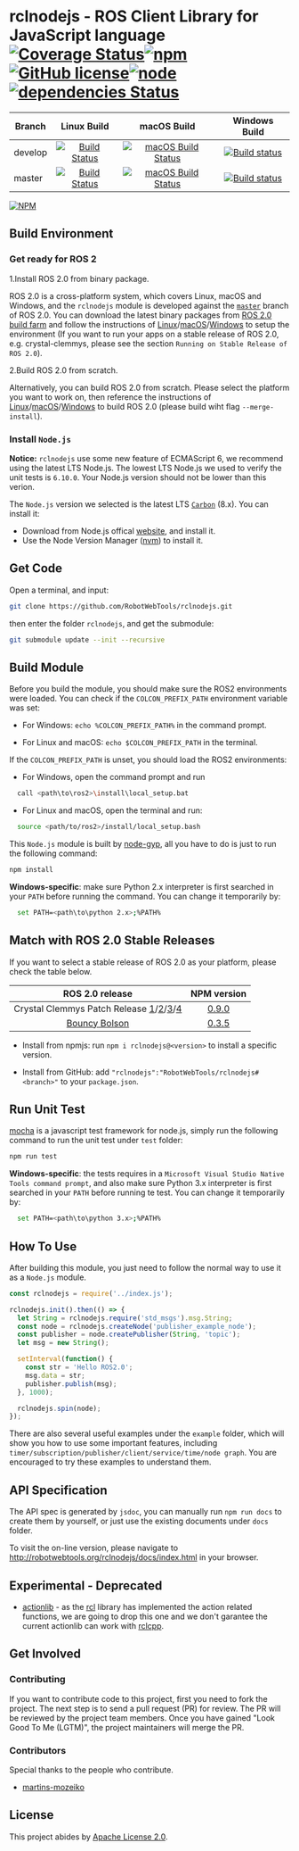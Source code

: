 # rclnodejs - ROS Client Library for JavaScript language[![Coverage Status](https://coveralls.io/repos/github/RobotWebTools/rclnodejs/badge.svg?branch=develop)](https://coveralls.io/github/RobotWebTools/rclnodejs?branch=develop)[![npm](https://img.shields.io/npm/dt/rclnodejs.svg)](https://www.npmjs.com/package/rclnodejs)[![GitHub license](https://img.shields.io/github/license/RobotWebTools/rclnodejs.svg)](https://github.com/RobotWebTools/rclnodejs/blob/develop/LICENSE)[![node](https://img.shields.io/node/v/rclnodejs.svg)](https://nodejs.org/en/download/releases/)[![dependencies Status](https://david-dm.org/RobotWebTools/rclnodejs/status.svg)](https://david-dm.org/RobotWebTools/rclnodejs)

Branch | Linux Build | macOS Build | Windows Build |
------------ |  :-------------: | :-------------: | :-------------: |
develop | [![Build Status](https://travis-ci.org/RobotWebTools/rclnodejs.svg?branch=develop)](https://travis-ci.org/RobotWebTools/rclnodejs) | [![macOS Build Status](https://circleci.com/gh/RobotWebTools/rclnodejs/tree/develop.svg?style=shield)](https://circleci.com/gh/RobotWebTools/rclnodejs) | [![Build status](https://ci.appveyor.com/api/projects/status/upbc7tavdag1aa5e/branch/develop?svg=true)](https://ci.appveyor.com/project/minggangw/rclnodejs/branch/develop)
master | [![Build Status](https://travis-ci.org/RobotWebTools/rclnodejs.svg?branch=master)](https://travis-ci.org/RobotWebTools/rclnodejs) | [![macOS Build Status](https://circleci.com/gh/RobotWebTools/rclnodejs/tree/master.svg?style=shield)](https://circleci.com/gh/RobotWebTools/rclnodejs) | [![Build status](https://ci.appveyor.com/api/projects/status/upbc7tavdag1aa5e/branch/master?svg=true)](https://ci.appveyor.com/project/minggangw/rclnodejs/branch/master)

[![NPM](https://nodei.co/npm/rclnodejs.png)](https://nodei.co/npm/rclnodejs/)

## Build Environment

### Get ready for ROS 2

1.Install ROS 2.0 from binary package.

ROS 2.0 is a cross-platform system, which covers Linux, macOS and Windows, and the `rclnodejs` module is developed against the [`master`](https://github.com/ros2/ros2/blob/master/ros2.repos) branch of ROS 2.0. You can download the latest binary packages from [ROS 2.0 build farm](http://ci.ros2.org/view/packaging/) and follow the instructions of [Linux](https://index.ros.org/doc/ros2/Installation/Linux-Install-Binary/)/[macOS](https://index.ros.org/doc/ros2/Installation/OSX-Install-Binary/)/[Windows](https://index.ros.org/doc/ros2/Installation/Windows-Install-Binary/) to setup the environment (If you want to run your apps on a stable release of ROS 2.0, e.g. crystal-clemmys, please see the section `Running on Stable Release of ROS 2.0`).

2.Build ROS 2.0 from scratch.

Alternatively, you can build ROS 2.0 from scratch. Please select the platform you want to work on, then reference the instructions of [Linux](https://index.ros.org/doc/ros2/Installation/Linux-Development-Setup/)/[macOS](https://index.ros.org/doc/ros2/Installation/OSX-Development-Setup/)/[Windows](https://index.ros.org/doc/ros2/Installation/Windows-Development-Setup/) to build ROS 2.0 (please build wiht flag `--merge-install`).

### Install `Node.js`

**Notice:**
`rclnodejs` use some new feature of ECMAScript 6, we recommend using the latest LTS Node.js. The lowest LTS Node.js we used to verify the unit tests is `6.10.0`. Your Node.js version should not be lower than this verion.

The `Node.js` version we selected is the latest LTS [`Carbon`](https://nodejs.org/download/release/latest-carbon/) (8.x). You can install it:

* Download from Node.js offical [website](https://nodejs.org/en/), and install it.
* Use the Node Version Manager ([nvm](https://github.com/creationix/nvm)) to install it.

## Get Code

Open a terminal, and input:

```bash
git clone https://github.com/RobotWebTools/rclnodejs.git
```

then enter the folder `rclnodejs`, and get the submodule:

```bash
git submodule update --init --recursive
```

## Build Module

Before you build the module, you should make sure the ROS2 environments were loaded. You can check if the `COLCON_PREFIX_PATH` environment variable was set:

* For Windows: `echo %COLCON_PREFIX_PATH%` in the command prompt.

* For Linux and macOS: `echo $COLCON_PREFIX_PATH` in the terminal.

If the `COLCON_PREFIX_PATH` is unset, you should load the ROS2 environments:

* For Windows, open the command prompt and run

```bash
  call <path\to\ros2>\install\local_setup.bat
```

* For Linux and macOS, open the terminal and run:

```bash
  source <path/to/ros2>/install/local_setup.bash
```

This `Node.js` module is built by [node-gyp](https://www.npmjs.com/package/node-gyp), all you have to do is just to run the following command:

```javascript
npm install
```

**Windows-specific**: make sure Python 2.x interpreter is first searched in your `PATH` before running the command. You can change it temporarily by:

```bash
  set PATH=<path\to\python 2.x>;%PATH%
```

## Match with ROS 2.0 Stable Releases

If you want to select a stable release of ROS 2.0 as your platform, please check the table below.

ROS 2.0 release | NPM version |
:------------: |  :-------------: |
Crystal Clemmys Patch Release [1](https://github.com/ros2/ros2/releases/tag/release-crystal-20190117)/[2](https://github.com/ros2/ros2/releases/tag/release-crystal-20190214)/[3](https://github.com/ros2/ros2/releases/tag/release-crystal-20190314)/[4](https://github.com/ros2/ros2/releases/tag/release-crystal-20190408)| [0.9.0](https://www.npmjs.com/package/rclnodejs/v/0.9.0) | [crystal-clemmys](https://github.com/RobotWebTools/rclnodejs/tree/crystal-clemmys) |
[Bouncy Bolson](https://github.com/ros2/ros2/releases/tag/release-bouncy) | [0.3.5](https://www.npmjs.com/package/rclnodejs/v/0.3.5) | [bouncy-bolson](https://github.com/RobotWebTools/rclnodejs/tree/bouncy-bolson)

* Install from npmjs: run `npm i rclnodejs@<version>` to install a specific version.

* Install from GitHub: add `"rclnodejs":"RobotWebTools/rclnodejs#<branch>"` to your `package.json`.

## Run Unit Test

[mocha](https://www.npmjs.com/package/mocha) is a javascript test framework for node.js, simply run the following command to run the unit test under `test` folder:

```javascript
npm run test
```

**Windows-specific**: the tests requires in a `Microsoft Visual Studio Native Tools command prompt`,  and also make sure Python 3.x interpreter is first searched in your `PATH` before running te test. You can change it temporarily by:

```bash
  set PATH=<path\to\python 3.x>;%PATH%
```

## How To Use

After building this module, you just need to follow the normal way to use it as a `Node.js` module.

```javascript
const rclnodejs = require('../index.js');

rclnodejs.init().then(() => {
  let String = rclnodejs.require('std_msgs').msg.String;
  const node = rclnodejs.createNode('publisher_example_node');
  const publisher = node.createPublisher(String, 'topic');
  let msg = new String();

  setInterval(function() {
    const str = 'Hello ROS2.0';
    msg.data = str;
    publisher.publish(msg);
  }, 1000);

  rclnodejs.spin(node);
});
```

There are also several useful examples under the `example` folder, which will show you how to use some important features, including `timer/subscription/publisher/client/service/time/node graph`. You are encouraged to try these examples to understand them.

## API Specification

The API spec is generated by `jsdoc`, you can manually run `npm run docs` to create them by yourself, or just use the existing documents under `docs` folder.

To visit the on-line version, please navigate to http://robotwebtools.org/rclnodejs/docs/index.html in your browser.

## Experimental - Deprecated

* [actionlib](https://github.com/RobotWebTools/rclnodejs/blob/develop/tutorials/actionlib.md) - as the [rcl](https://github.com/ros2/rcl) library has implemented the action related functions, we are going to drop this one and we don't garantee the current actionlib can work with [rclcpp](https://github.com/ros2/rclcpp).

## Get Involved

### Contributing

If you want to contribute code to this project, first you need to fork the
project. The next step is to send a pull request (PR) for review. The PR will be reviewed by the project team members. Once you have gained "Look Good To Me (LGTM)", the project maintainers will merge the PR.

### Contributors

Special thanks to the people who contribute.

* [martins-mozeiko](https://github.com/martins-mozeiko)

## License

This project abides by [Apache License 2.0](https://github.com/RobotWebTools/rclnodejs/blob/develop/LICENSE).
